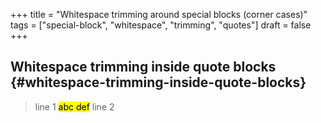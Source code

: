 +++
title = "Whitespace trimming around special blocks (corner cases)"
tags = ["special-block", "whitespace", "trimming", "quotes"]
draft = false
+++

## Whitespace trimming inside quote blocks {#whitespace-trimming-inside-quote-blocks}

> line 1 <mark>abc def</mark> line 2
